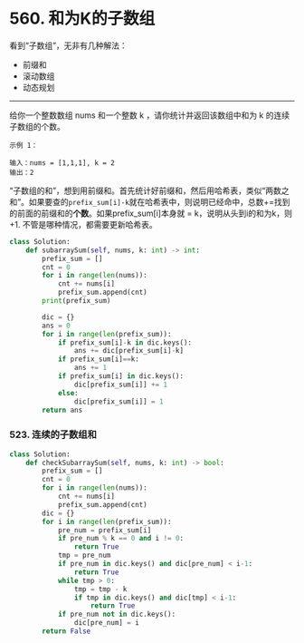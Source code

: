 # 560. 和为K的子数组

看到“子数组”，无非有几种解法：

- 前缀和
- 滚动数组
- 动态规划

----

给你一个整数数组 nums 和一个整数 k ，请你统计并返回该数组中和为 k 的连续子数组的个数。

```
示例 1：

输入：nums = [1,1,1], k = 2
输出：2
```

“子数组的和”，想到用前缀和。首先统计好前缀和，然后用哈希表，类似“两数之和”。如果要查的`prefix_sum[i]-k`就在哈希表中，则说明已经命中，总数+=找到的前面的前缀和的**个数**。如果prefix_sum[i]本身就 = k，说明从头到i的和为k，则+1. 不管是哪种情况，都需要更新哈希表。

```python
class Solution:
    def subarraySum(self, nums, k: int) -> int:
        prefix_sum = []
        cnt = 0
        for i in range(len(nums)):
            cnt += nums[i]
            prefix_sum.append(cnt)
        print(prefix_sum)

        dic = {}
        ans = 0
        for i in range(len(prefix_sum)):
            if prefix_sum[i]-k in dic.keys():
                ans += dic[prefix_sum[i]-k]
            if prefix_sum[i]==k:
                ans += 1
            if prefix_sum[i] in dic.keys():
                dic[prefix_sum[i]] += 1
            else:
                dic[prefix_sum[i]] = 1
        return ans
```



### 523. 连续的子数组和

```python
class Solution:
    def checkSubarraySum(self, nums, k: int) -> bool:
        prefix_sum = []
        cnt = 0
        for i in range(len(nums)):
            cnt += nums[i]
            prefix_sum.append(cnt)
        dic = {}
        for i in range(len(prefix_sum)):
            pre_num = prefix_sum[i]
            if pre_num % k == 0 and i != 0:
                return True
            tmp = pre_num
            if pre_num in dic.keys() and dic[pre_num] < i-1:
                return True
            while tmp > 0:
                tmp = tmp - k
                if tmp in dic.keys() and dic[tmp] < i-1:
                    return True
            if pre_num not in dic.keys():
                dic[pre_num] = i
        return False
```

